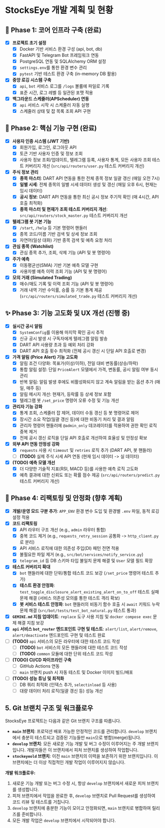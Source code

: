 # StocksEye 개발 계획 및 현황

## 🎯 Phase 1: 코어 인프라 구축 (완료)

-   [x] **프로젝트 초기 설정**
    -   [x] Docker 기반 서비스 환경 구성 (api, bot, db)
    -   [x] FastAPI 및 Telegram Bot 프레임워크 연동
    -   [x] PostgreSQL 연동 및 SQLAlchemy ORM 설정
    -   [x] `settings.env`를 통한 환경 변수 관리
    -   [x] `pytest` 기반 테스트 환경 구축 (in-memory DB 활용)
-   [x] **중앙 로깅 시스템 구축**
    -   [x] `api`, `bot` 서비스 로그를 `/logs` 볼륨에 파일로 기록
    -   [x] 표준 시간, 로그 레벨 등 일관된 포맷 적용
-   [x] **백그라운드 스케줄러(APScheduler) 연동**
    -   [x] `api` 서비스 시작 시 스케줄러 자동 실행
    -   [x] 스케줄러 상태 및 잡 목록 조회 API 구현

## 🚀 Phase 2: 핵심 기능 구현 (완료)

-   [x] **사용자 인증 시스템 (JWT 기반)**
    -   [x] 회원가입, 로그인, 로그아웃 API
    -   [x] 토큰 기반 사용자 인증 및 정보 조회
    -   [x] 사용자 정보 조회/업데이트, 텔레그램 등록, 사용자 통계, 모든 사용자 조회 테스트 커버리지 개선 (`src/api/routers/user.py` 테스트 커버리지 개선)
-   [x] **주식 정보 관리**
    -   [x] **종목 마스터**: DART API 연동을 통한 전체 종목 정보 일괄 갱신 (매일 오전 7시)
    -   [x] **일별 시세**: 전체 종목의 일별 시세 데이터 생성 및 갱신 (매일 오후 6시, 현재는 임시 데이터)
    -   [x] **공시 정보**: DART API 연동을 통한 최신 공시 정보 주기적 확인 (매 4시간, API 호출 최적화)
    -   [x] **종목 마스터 및 현재가 조회 테스트 커버리지 개선**: `src/api/routers/stock_master.py` 테스트 커버리지 개선
-   [x] **텔레그램 봇 기본 기능**
    -   [x] `/start`, `/help` 등 기본 명령어 핸들러
    -   [x] 종목 코드/이름 기반 검색 및 상세 정보 조회
    -   [x] 자연어(일상 대화) 기반 종목 검색 및 예측 요청 처리
-   [x] **관심 종목 (Watchlist)**
    -   [x] 관심 종목 추가, 조회, 삭제 기능 (API 및 봇 명령어)
-   [x] **주가 예측**
    -   [x] 이동평균선(SMA) 기반 기본 예측 모델 구현
    -   [x] 사용자별 예측 이력 조회 기능 (API 및 봇 명령어)
-   [x] **모의 거래 (Simulated Trading)**
    -   [x] 매수/매도 기록 및 이력 조회 기능 (API 및 봇 명령어)
    -   [x] 거래 내역 기반 수익률, 승률 등 기본 통계 제공 (`src/api/routers/simulated_trade.py` 테스트 커버리지 개선)

## ✨ Phase 3: 기능 고도화 및 UX 개선 (진행 중)

-   [x] **실시간 공시 알림**
    -   [x] `SystemConfig`를 이용해 마지막 확인 공시 추적
    -   [x] 신규 공시 발생 시 구독자에게 텔레그램 알림 발송
    -   [x] DART API 사용량 초과 등 예외 처리 강화
    -   [x] DART API 호출 횟수 최적화 (전체 공시 갱신 시 단일 API 호출로 변경)
-   [x] **가격 알림 (Price Alert) 기능 고도화**
    -   [x] 알림 조건 다양화: 목표가(이상/이하), 전일 대비 변동률(상승/하락)
    -   [x] 통합 알림 설정: 단일 `PriceAlert` 모델에서 가격, 변동률, 공시 알림 여부 동시 관리
    -   [x] 반복 알림: 알림 발생 후에도 비활성화되지 않고 계속 알림을 받는 옵션 추가 (매일, 매주 등)
    -   [x] 알림 메시지 개선: 현재가, 등락률 등 상세 정보 포함
    -   [x] 텔레그램 봇 `/set_price` 명령어 오류 수정 및 기능 개선
-   [x] **관리자 기능 강화**
    -   [x] 통계 조회, 스케줄러 잡 제어, 데이터 수동 갱신 등 봇 명령어로 제어
    -   [x] 장시간 소요 작업(일괄 갱신 등)에 대한 비동기 처리 및 결과 알림
    -   [x] 관리자 명령어 핸들러에 `@admin_only` 데코레이터를 적용하여 권한 확인 로직 중복 제거
    -   [x] 전체 공시 갱신 로직을 단일 API 호출로 개선하여 효율성 및 안정성 확보
-   [x] **외부 API 연동 안정성 강화**
    -   [x] `requests` 사용 시 `timeout` 및 `retries` 로직 추가 (DART API, 봇 핸들러)
    -   [ ] **(TODO)** 실제 주식 시세 API 연동 (현재 임시 데이터 -> 실 데이터)
-   [x] **(TODO) 예측 모델 개선**
    -   [x] 더 다양한 기술적 지표(RSI, MACD 등)를 사용한 예측 로직 고도화
    -   [x] 예측 결과에 대한 신뢰도 또는 확률 점수 제공 (`src/api/routers/predict.py` 테스트 커버리지 개선)

## 🔧 Phase 4: 리팩토링 및 안정화 (향후 계획)

-   [x] **개발/운영 모드 구분 추가**: `APP_ENV` 환경 변수 도입 및 환경별 `.env` 파일, 동적 로깅 설정 적용
-   [x] **코드 리팩토링**
    -   [x] API 라우터 구조 개선 (e.g., `admin` 라우터 통합)
    -   [x] 중복 코드 제거 (e.g., `requests_retry_session` 공통화 -> `http_client.py`로 분리)
    -   [x] API 서비스 로직에 대한 의존성 주입(DI) 패턴 전면 적용
    -   [x] 불필요한 파일 제거 (e.g., `src/bot/services/notify_service.py`)
    -   [x] `telegram_id` 등 DB 스키마 타입 불일치 문제 해결 및 `User` 모델 필드 확장
-   [x] **테스트 커버리지 확대**
    -   [x] `bot` 핸들러에 대한 단위/통합 테스트 코드 보강 (`/set_price` 명령어 테스트 추가)
    -   [x] **테스트 환경 안정화**: `test_toggle_disclosure_alert_existing_alert_on_to_off` 테스트 실패 문제 해결 (서비스 의존성 모의를 통한 테스트 격리 확보)
    -   [x] **봇 서비스 테스트 안정화**: `bot` 핸들러의 비동기 함수 호출 시 `await` 키워드 누락 문제 해결 (`src/bot/tests/test_bot_natural.py` 테스트 통과)
-   [x] **`GEMINI.md` 지침 업데이트**: `replace` 도구 사용 지침 및 `docker compose exec` 문제 해결 지침 보강
-   [x] **`api` 서비스 `bot_router` 엔드포인트 구현 및 테스트**: `alert/list`, `alert/remove`, `alert/deactivate` 엔드포인트 구현 및 테스트 완료
-   [ ] **(TODO)** `api` 서비스의 모든 라우터에 대한 테스트 코드 작성
    -   [ ] **(TODO)** `bot` 서비스의 모든 핸들러에 대한 테스트 코드 작성
    -   [ ] **(TODO)** `common` 모듈에 대한 단위 테스트 코드 작성
-   [ ] **(TODO) CI/CD 파이프라인 구축**
    -   [ ] GitHub Actions 연동
    -   [ ] `main` 브랜치 push 시 자동 테스트 및 Docker 이미지 빌드/배포
-   [ ] **(TODO) 성능 튜닝 및 최적화**
    -   [ ] DB 쿼리 최적화 (인덱스 추가, `selectinload` 등 사용)
    -   [ ] 대량 데이터 처리 로직(일괄 갱신 등) 성능 개선

## 5. Git 브랜치 구조 및 워크플로우

StocksEye 프로젝트는 다음과 같은 Git 브랜치 구조를 따릅니다.

*   **`main` 브랜치**: 프로덕션 배포 가능한 안정적인 코드를 관리합니다. `develop` 브랜치에서 충분히 테스트되고 검증된 기능들만 `main`으로 병합(merge)됩니다.
*   **`develop` 브랜치**: 모든 새로운 기능 개발 및 버그 수정이 이루어지는 주 개발 브랜치입니다. 개발자들은 이 브랜치에서 피처 브랜치를 생성하여 작업합니다.
*   **`stockeyeold` 브랜치**: 이전 `main` 브랜치의 이력을 보존하기 위한 브랜치입니다. 이 브랜치에는 더 이상 직접적인 개발 작업이 이루어지지 않습니다.

**개발 워크플로우:**
1.  새로운 기능 개발 또는 버그 수정 시, 항상 `develop` 브랜치에서 새로운 피처 브랜치를 생성합니다.
2.  피처 브랜치에서 작업을 완료한 후, `develop` 브랜치로 Pull Request를 생성하여 코드 리뷰 및 테스트를 거칩니다.
3.  `develop` 브랜치에 충분한 기능이 모이고 안정화되면, `main` 브랜치로 병합하여 릴리즈를 준비합니다.
4.  모든 개발 작업은 `develop` 브랜치에서 시작되어야 합니다.
